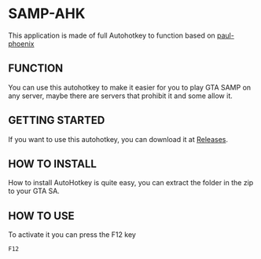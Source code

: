 # SAMP-AHK
This application is made of full Autohotkey to function based on [paul-phoenix](https://github.com/paul-phoenix)

## FUNCTION
You can use this autohotkey to make it easier for you to play GTA SAMP on any server, maybe there are servers that prohibit it and some allow it.
## GETTING STARTED
If you want to use this autohotkey, you can download it at [Releases](https://github.com/Mr4sR/SAMP-AHK/releases).
## HOW TO INSTALL
How to install AutoHotkey is quite easy, you can extract the folder in the zip to your GTA SA.
## HOW TO USE
To activate it you can press the F12 key
```
F12
```
